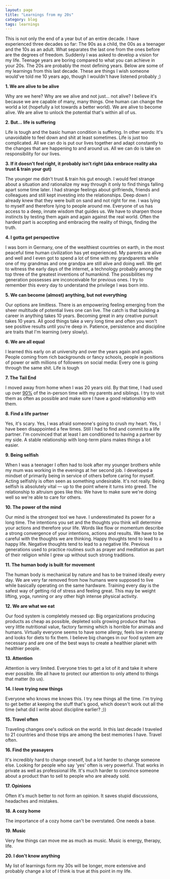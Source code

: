 ```yaml
---
layout: page
title: "Learnings from my 20s"
category: blog
tags: learnings
---
```


This is not only the end of a year but of an entire decade. I have experienced three decades so far: The 90s as a child, the 00s as a teenager and the 10s as an adult. What separates the last one from the ones before are the degrees of freedom. Suddenly I was asked to develop a vision for my life. Teenage years are boring compared to what you can achieve in your 20s. The 20s are probably the most defining years. Below are some of my learnings from this last decade. These are things I wish someone would've told me 10 years ago, though I wouldn't have listened probably ;)

**1. We are alive to be alive**

Why are we here? Why are we alive and not just... not alive? I believe it's because we are capable of many, many things. One human can change the world a lot (hopefully a lot towards a better world). We are alive to become alive. We are alive to unlock the potential that's within all of us.

**2. But... life is suffering**

Life is tough and the basic human condition is suffering. In other words: It's unavoidable to feel down and shit at least sometimes. Life is just too complicated. All we can do is put our lives together and adapt constantly to the changes that are happening to and around us. All we can do is take on responsibility for our lives.

**3. If it doesn't feel right, it probably isn't right (aka embrace reality aka trust & train your gut)**

The younger me didn't trust & train his gut enough. I would feel strange about a situation and rationalize my way through it only to find things falling apart some time later. I had strange feelings about girlfriends, friends and colleagues and still kept investing into the relationships. Deep down I already knew that they were built on sand and not right for me. I was lying to myself and therefore lying to people around me. Everyone of us has access to a deep, innate wisdom that guides us. We have to sharpen those instincts by testing them again and again against the real world. Often the hardest part is accepting and embracing the reality of things, finding the truth.

**4. I gotta get perspective**

I was born in Germany, one of the wealthiest countries on earth, in the most peaceful time human civilization has yet experienced. My parents are alive and well and I even got to spend a lot of time with my grandparents while one of my grandmas and one grandpa are still alive and doing well. We get to witness the early days of the internet, a technology probably among the top three of the greatest inventions of humankind. The possibilities my generation possesses are inconceivable for previous ones. I try to remember this every day to understand the privilege I was born into.

**5. We can become (almost) anything, but not everything**

Our options are limitless. There is an empowering feeling emerging from the sheer multitude of potential lives one can live. The catch is that building a career in anything takes 10 years. Becoming great in any creative pursuit takes 10 years. All good things take a very long time and often you won't see positive results until you're deep in. Patience, persistence and discipline are traits that I'm learning (very slowly).  

**6. We are all equal**

I learned this early on at university and over the years again and again. People coming from rich backgrounds or fancy schools, people in positions of power or with millions of followers on social media: Every one is going through the same shit. Life is tough

**7. The Tail End**

I moved away from home when I was 20 years old. By that time, I had used up over [90%](https://waitbutwhy.com/2015/12/the-tail-end.html) of the in-person time with my parents and siblings. I try to visit them as often as possible and make sure I have a good relationship with them.

**8. Find a life partner**

Yes, it's scary. Yes, I was afraid someone's going to crush my heart. Yes, I have been disappointed a few times. Still I had to find and commit to a life partner. I'm convinced that at least I am conditioned to having a partner by my side. A stable relationship with long-term plans makes things a lot easier.

**9. Being selfish**

When I was a teenager I often had to look after my younger brothers while my mum was working in the evenings at her second job. I developed a mindset of primarily being in service of others before caring for myself. Acting selfishly is often seen as something undesirable. It's not really. Being selfish is absolutely vital — up to the point where it turns into greed. The relationship to altruism goes like this: We have to make sure we're doing well so we're able to care for others.

**10. The power of the mind**

Our mind is the strongest tool we have. I underestimated its power for a long time. The intentions you set and the thoughts you think will determine your actions and therefore your life. Words like flow or momentum describe a strong convergence of your intentions, actions and results. We have to be careful with the thoughts we are thinking. Happy thoughts tend to lead to a happy life. Negative thoughts tend to lead to a negative life. Previous generations used to practice routines such as prayer and meditation as part of their religion while I grew up without such strong traditions.

**11. The human body is built for movement**

The human body is mechanical by nature and has to be trained ideally every day. We are very far removed from how humans were supposed to live while basically operating on the same hardware. Training every day is the safest way of getting rid of stress and feeling great. This may be weight lifting, yoga, running or any other high intense physical activity.

**12. We are what we eat**

Our food system is completely messed up: Big organizations producing products as cheap as possible, depleted soils growing produce that has very little nutritional value, factory farming which is horrible for animals and humans. Virtually everyone seems to have some allergy, feels low in energy and looks for diets to fix them. I believe big changes in our food system are necessary and are one of the best ways to create a healthier planet with healthier people.

**13. Attention**

Attention is very limited. Everyone tries to get a lot of it and take it where ever possible. We all have to protect our attention to only attend to things that matter (to us).

**14. I love trying new things**

Everyone who knows me knows this. I try new things all the time. I'm trying to get better at keeping the stuff that's good, which doesn't work out all the time (what did I write about discipline earlier? ;))

**15. Travel often**

Traveling changes one's outlook on the world. In this last decade I traveled to 21 countries and those trips are among the best memories I have. Travel often.

**16. Find the yeasayers**

It's incredibly hard to change oneself, but a lot harder to change someone else. Looking for people who say 'yes' often is very powerful. That works in private as well as professional life. It's much harder to convince someone about a product than to sell to people who are already sold.

**17. Opinions**

Often it's much better to not form an opinion. It saves stupid discussions, headaches and mistakes.

**18. A cozy home**

The importance of a cozy home can't be overstated. One needs a base.

**19. Music**

Very few things can move me as much as music. Music is energy, therapy, life.

**20. I don't know anything**

My list of learnings form my 30s will be longer, more extensive and probably change a lot of I think is true at this point in my life.
